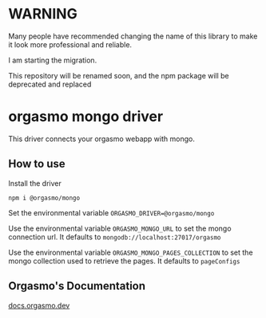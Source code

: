 # WARNING

Many people have recommended changing the name of this library to make it look more professional and reliable.

I am starting the migration.

This repository will be renamed soon, and the npm package will be deprecated and replaced

# orgasmo mongo driver

This driver connects your orgasmo webapp with mongo.

## How to use

Install the driver

```
npm i @orgasmo/mongo
```

Set the environmental variable `ORGASMO_DRIVER=@orgasmo/mongo`

Use the environmental variable `ORGASMO_MONGO_URL` to set the mongo connection url. It defaults to `mongodb://localhost:27017/orgasmo`

Use the environmental variable `ORGASMO_MONGO_PAGES_COLLECTION` to set the mongo collection used to retrieve the pages. It defaults to `pageConfigs`

## Orgasmo's Documentation

[docs.orgasmo.dev](https://docs.orgasmo.dev)
